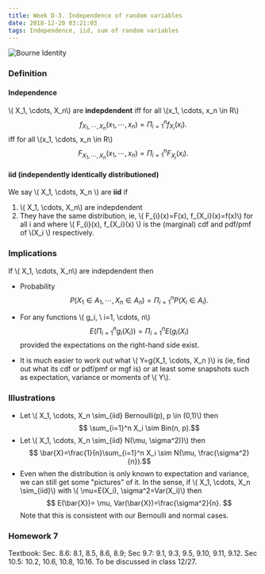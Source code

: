 ```yaml
---
title: Week D-3. Independence of random variables
date: 2018-12-20 03:21:03
tags: Independence, iid, sum of random variables
---
```

![Bourne Identity](https://usercontent2.hubstatic.com/13814085_f520.jpg)
### Definition 
#### Independence
\\( X_1, \cdots, X_n\\) are **indepdendent**
iff for all \\(x_1, \cdots, x_n \in R\\) 
$$ f_{X_1, \cdots, X_n}(x_1, \cdots, x_n)= \Pi_{i=1}^n f_{X_i}(x_i).$$
iff for all \\(x_1, \cdots, x_n \in R\\) 
$$ F_{X_1, \cdots, X_n}(x_1, \cdots, x_n)= \Pi_{i=1}^n F_{X_i}(x_i).$$
#### iid (independently identically distributioned)
We say \\( X_1, \cdots, X_n \\) are **iid** if
1.  \\( X_1, \cdots, X_n\\) are indepdendent 
2. They have the same distribution, ie, \\( F_{i}(x)=F(x), f_{X_i}(x)=f(x)\\) for all i and where  \\( F_{i}(x),  f_{X_i}(x) \\) is the (marginal) cdf and pdf/pmf of \\(X_i \\) respectively.  

### Implications   
If  \\( X_1, \cdots, X_n\\) are indepdendent then
* Probability $$ P(X_1 \in A_1, \cdots, X_n \in A_n)= \Pi_{i=1}^n P(X_i \in A_i).$$

* For any functions \\( g_i, \ i=1, \cdots, n\\) 
 $$E(\Pi_{i=1}^n g_i(X_i))= \Pi_{i=1}^n E( g_i(X_i)$$
provided  the expectations on the right-hand side exist.  

* It is much easier to work out what \\( Y=g(X_1, \cdots, X_n )\\) is (ie, find out what its cdf or pdf/pmf or mgf is) or at least some snapshots such as expectation, variance or moments of \\( Y\\).

### Illustrations
* Let \\( X_1, \cdots, X_n \sim_{iid} Bernoulli(p), p \in (0,1)\\) then
$$ \sum_{i=1}^n X_i \sim Bin(n, p).$$ 
* Let \\( X_1, \cdots, X_n \sim_{iid} N(\mu, \sigma^2))\\) then
$$ \bar{X}=\frac{1}{n}\sum_{i=1}^n X_i \sim N(\mu, \frac{\sigma^2}{n}).$$ 
* Even when the distribution is only known to expectation and variance, we can still get some "pictures" of it. In the sense, 
 if \\( X_1, \cdots, X_n \sim_{iid}\\) with \\( \mu=E(X_i), \sigma^2=Var(X_i)\\) then
 $$ E(\bar{X})= \mu, Var(\bar{X})=\frac{\sigma^2}{n}.
$$
Note that this is consistent with our Bernoulli and normal cases. 

### Homework 7
Textbook: Sec. 8.6: 8.1, 8.5, 8.6, 8.9; Sec 9.7: 9.1, 9.3, 9.5, 9.10, 9.11, 9.12. Sec 10.5: 10.2, 10.6, 10.8, 10.16. To be discussed in class 12/27.
